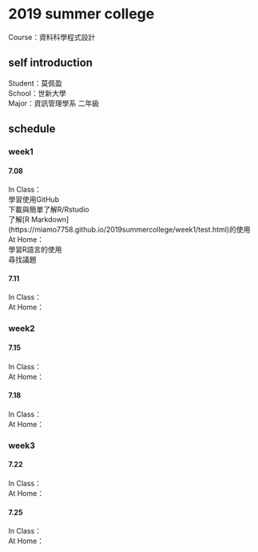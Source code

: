 <h1>2019 summer college</h1>
Course：資料科學程式設計
<h2>self introduction</h2>
Student：莫佩盈<br/>
School：世新大學<br/>
Major：資訊管理學系 二年級<br/>
<h2>schedule</h2>
<h3>week1</h3> 
<h4>7.08</h4> 
In Class：<br/>
學習使用GitHub<br/>
下載與簡單了解R/Rstudio<br/>
了解[R Markdown](https://miamo7758.github.io/2019summercollege/week1/test.html)的使用 <br/>
At Home：<br/>
學習R語言的使用<br/>
尋找議題<br/>
<h4>7.11</h4>
In Class：<br/>
At Home：<br/>
<h3>week2</h3>
<h4>7.15</h4>
In Class：<br/>
At Home：<br/>
<h4>7.18</h4>
In Class：<br/>
At Home：<br/>
<h3>week3</h3>
<h4>7.22</h4>
In Class：<br/>
At Home：<br/>
<h4>7.25</h4>
In Class：<br/>
At Home：<br/>

